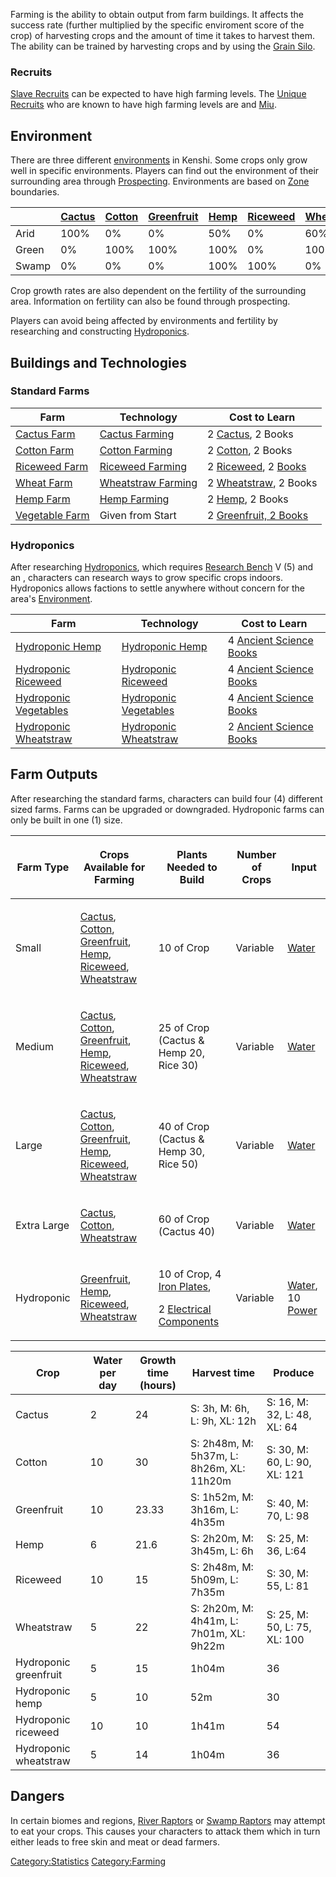 Farming is the ability to obtain output from farm buildings. It affects
the success rate (further multiplied by the specific enviroment score of
the crop) of harvesting crops and the amount of time it takes to harvest
them. The ability can be trained by harvesting crops and by using the
[Grain Silo](Grain_Silo.md "wikilink").

### Recruits

[Slave Recruits](Slave_Recruits.md "wikilink") can be expected to have high
farming levels. The [Unique Recruits](Unique_Recruits.md "wikilink") who
are known to have high farming levels are [](Green_Finger.md) and [Miu](Miu.md "wikilink").

## Environment

There are three different [environments](Environment.md "wikilink") in
Kenshi. Some crops only grow well in specific environments. Players can
find out the environment of their surrounding area through
[Prospecting](Prospecting.md "wikilink"). Environments are based on
[Zone](:Category:Zones "wikilink") boundaries.

|       | [Cactus](Cactus.md "wikilink") | [Cotton](Cotton.md "wikilink") | [Greenfruit](Greenfruit.md "wikilink") | [Hemp](Hemp.md "wikilink") | [Riceweed](Riceweed.md "wikilink") | [Wheatstraw](Wheatstraw.md "wikilink") |
|-------|-----------------------------|-----------------------------|-------------------------------------|-------------------------|---------------------------------|-------------------------------------|
| Arid  | 100%                        | 0%                          | 0%                                  | 50%                     | 0%                              | 60%                                 |
| Green | 0%                          | 100%                        | 100%                                | 100%                    | 0%                              | 100%                                |
| Swamp | 0%                          | 0%                          | 0%                                  | 100%                    | 100%                            | 0%                                  |

Crop growth rates are also dependent on the fertility of the surrounding
area. Information on fertility can also be found through prospecting.

Players can avoid being affected by environments and fertility by
researching and constructing [Hydroponics](Hydroponics.md "wikilink").

## Buildings and Technologies

### Standard Farms

| Farm                                        | Technology                                                 | Cost to Learn                                                 |
|---------------------------------------------|------------------------------------------------------------|---------------------------------------------------------------|
| [Cactus Farm](Cactus_Farm.md "wikilink")       | [Cactus Farming](Cactus_Farming_(Tech).md "wikilink")         | 2 [Cactus](Cactus.md "wikilink"), 2 Books                        |
| [Cotton Farm](Cotton_Farm.md "wikilink")       | [Cotton Farming](Cotton_Farming_(Tech).md "wikilink")         | 2 [Cotton](Cotton.md "wikilink"), 2 Books                        |
| [Riceweed Farm](Riceweed_Farm.md "wikilink")   | [Riceweed Farming](Riceweed_Farming_(Tech).md "wikilink")     | 2 [Riceweed](Riceweed.md "wikilink"), 2 [Books](Book.md "wikilink") |
| [Wheat Farm](Wheat_Farm.md "wikilink")         | [Wheatstraw Farming](Wheatstraw_Farming_(Tech).md "wikilink") | 2 [Wheatstraw](Wheatstraw.md "wikilink"), 2 Books                |
| [Hemp Farm](Hemp_Farm.md "wikilink")           | [Hemp Farming](Hemp_Farming_(Tech).md "wikilink")             | 2 [Hemp](Hemp.md "wikilink"), 2 Books                            |
| [Vegetable Farm](Vegetable_Farm.md "wikilink") | Given from Start                                           | 2 [Greenfruit, 2 Books](Greenfruit.md "wikilink")                |

### Hydroponics

After researching [Hydroponics](Hydroponics_(Tech).md "wikilink"), which
requires [Research Bench](Research_Bench.md "wikilink") V (5) and an [](AI%20Core.md), characters can research ways to grow specific
crops indoors. Hydroponics allows factions to settle anywhere without
concern for the area's [Environment](Environment.md "wikilink").

| Farm                                                      | Technology                                             | Cost to Learn                                              |
|-----------------------------------------------------------|--------------------------------------------------------|------------------------------------------------------------|
| [Hydroponic Hemp](Hydroponic_Hemp.md "wikilink")             | [Hydroponic Hemp](Hydroponics_(Tech).md "wikilink")       | 4 [Ancient Science Books](Ancient_Science_Book.md "wikilink") |
| [Hydroponic Riceweed](Hydroponic_Riceweed.md "wikilink")     | [Hydroponic Riceweed](Hydroponics_(Tech).md "wikilink")   | 4 [Ancient Science Books](Ancient_Science_Book.md "wikilink") |
| [Hydroponic Vegetables](Hydroponic_Vegetables.md "wikilink") | [Hydroponic Vegetables](Hydroponics_(Tech).md "wikilink") | 4 [Ancient Science Books](Ancient_Science_Book.md "wikilink") |
| [Hydroponic Wheatstraw](Hydroponic_Wheatstraw.md "wikilink") | [Hydroponic Wheatstraw](Hydroponics_(Tech).md "wikilink") | 2 [Ancient Science Books](Ancient_Science_Book.md "wikilink") |

## Farm Outputs

After researching the standard farms, characters can build four (4)
different sized farms. Farms can be upgraded or downgraded. Hydroponic
farms can only be built in one (1) size.

<table>
<thead>
<tr class="header">
<th><p>Farm Type</p></th>
<th><p>Crops Available for Farming</p></th>
<th><p>Plants Needed to Build</p></th>
<th><p>Number of Crops</p></th>
<th><p>Input</p></th>
</tr>
</thead>
<tbody>
<tr class="odd">
<td><p>Small</p></td>
<td><p><a href="Cactus" title="wikilink">Cactus</a>, <a href="Cotton"
title="wikilink">Cotton</a>, <a href="Greenfruit"
title="wikilink">Greenfruit</a>, <a href="Hemp"
title="wikilink">Hemp</a>, <a href="Riceweed"
title="wikilink">Riceweed</a>, <a href="Wheatstraw"
title="wikilink">Wheatstraw</a></p></td>
<td><p>10 of Crop</p></td>
<td><p>Variable</p></td>
<td><p><a href="Water" title="wikilink">Water</a></p></td>
</tr>
<tr class="even">
<td><p>Medium</p></td>
<td><p><a href="Cactus" title="wikilink">Cactus</a>, <a href="Cotton"
title="wikilink">Cotton</a>, <a href="Greenfruit"
title="wikilink">Greenfruit</a>, <a href="Hemp"
title="wikilink">Hemp</a>, <a href="Riceweed"
title="wikilink">Riceweed</a>, <a href="Wheatstraw"
title="wikilink">Wheatstraw</a></p></td>
<td><p>25 of Crop (Cactus &amp; Hemp 20, Rice 30)</p></td>
<td><p>Variable</p></td>
<td><p><a href="Water" title="wikilink">Water</a></p></td>
</tr>
<tr class="odd">
<td><p>Large</p></td>
<td><p><a href="Cactus" title="wikilink">Cactus</a>, <a href="Cotton"
title="wikilink">Cotton</a>, <a href="Greenfruit"
title="wikilink">Greenfruit</a>, <a href="Hemp"
title="wikilink">Hemp</a>, <a href="Riceweed"
title="wikilink">Riceweed</a>, <a href="Wheatstraw"
title="wikilink">Wheatstraw</a></p></td>
<td><p>40 of Crop (Cactus &amp; Hemp 30, Rice 50)</p></td>
<td><p>Variable</p></td>
<td><p><a href="Water" title="wikilink">Water</a></p></td>
</tr>
<tr class="even">
<td><p>Extra Large</p></td>
<td><p><a href="Cactus" title="wikilink">Cactus</a>, <a href="Cotton"
title="wikilink">Cotton</a>, <a href="Wheatstraw"
title="wikilink">Wheatstraw</a></p></td>
<td><p>60 of Crop (Cactus 40)</p></td>
<td><p>Variable</p></td>
<td><p><a href="Water" title="wikilink">Water</a></p></td>
</tr>
<tr class="odd">
<td><p>Hydroponic</p></td>
<td><p><a href="Greenfruit" title="wikilink">Greenfruit</a>, <a
href="Hemp" title="wikilink">Hemp</a>, <a href="Riceweed"
title="wikilink">Riceweed</a>, <a href="Wheatstraw"
title="wikilink">Wheatstraw</a></p></td>
<td><p>10 of Crop, 4 <a href="Iron_Plate" title="wikilink">Iron
Plates</a>,</p>
<p>2 <a href="Electrical_Components" title="wikilink">Electrical
Components</a></p></td>
<td><p>Variable</p></td>
<td><p><a href="Water" title="wikilink">Water</a>, 10 <a href="Power"
title="wikilink">Power</a></p></td>
</tr>
</tbody>
</table>

| Crop                  | Water per day | Growth time (hours) | Harvest time                             | Produce                      |
|-----------------------|---------------|---------------------|------------------------------------------|------------------------------|
| Cactus                | 2             | 24                  | S: 3h, M: 6h, L: 9h, XL: 12h             | S: 16, M: 32, L: 48, XL: 64  |
| Cotton                | 10            | 30                  | S: 2h48m, M: 5h37m, L: 8h26m, XL: 11h20m | S: 30, M: 60, L: 90, XL: 121 |
| Greenfruit            | 10            | 23.33               | S: 1h52m, M: 3h16m, L: 4h35m             | S: 40, M: 70, L: 98          |
| Hemp                  | 6             | 21.6                | S: 2h20m, M: 3h45m, L: 6h                | S: 25, M: 36, L:64           |
| Riceweed              | 10            | 15                  | S: 2h48m, M: 5h09m, L: 7h35m             | S: 30, M: 55, L: 81          |
| Wheatstraw            | 5             | 22                  | S: 2h20m, M: 4h41m, L: 7h01m, XL: 9h22m  | S: 25, M: 50, L: 75, XL: 100 |
| Hydroponic greenfruit | 5             | 15                  | 1h04m                                    | 36                           |
| Hydroponic hemp       | 5             | 10                  | 52m                                      | 30                           |
| Hydroponic riceweed   | 10            | 10                  | 1h41m                                    | 54                           |
| Hydroponic wheatstraw | 5             | 14                  | 1h04m                                    | 36                           |

## Dangers

In certain biomes and regions, [River Raptors](River_Raptor.md "wikilink")
or [Swamp Raptors](Swamp_Raptor.md "wikilink") may attempt to eat your
crops. This causes your characters to attack them which in turn either
leads to free skin and meat or dead farmers.

[Category:Statistics](Category:Statistics "wikilink")
[Category:Farming](Category:Farming "wikilink")